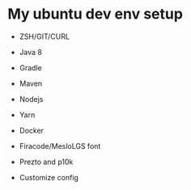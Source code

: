 # My ubuntu dev env setup

+ ZSH/GIT/CURL
+ Java 8
+ Gradle
+ Maven
+ Nodejs
+ Yarn
+ Docker
+ Firacode/MesloLGS font
+ Prezto and p10k

+ Customize config

